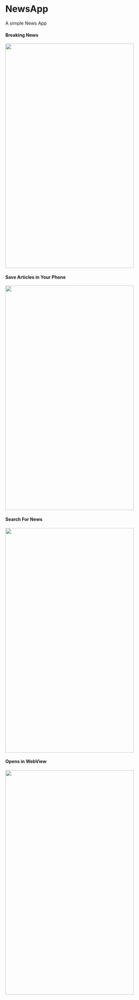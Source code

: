# NewsApp
A simple News App
<h4>Breaking News</h4>
<img src="https://firebasestorage.googleapis.com/v0/b/earn-778c4.appspot.com/o/News%20APp%2FScreenshot_20201209-120227.jpg?alt=media&token=8bcbb570-6a58-48ed-8517-f3c231146e81" width="400" height="700">

<h4>Save Articles in Your Phone</h4>
<img src="https://firebasestorage.googleapis.com/v0/b/earn-778c4.appspot.com/o/News%20APp%2FScreenshot_20201209-120238.jpg?alt=media&token=1d2bf941-485d-4bf6-82cb-cb17a7454c81" width="400" height="700">

<h4>Search For News</h4>
<img src="https://firebasestorage.googleapis.com/v0/b/earn-778c4.appspot.com/o/News%20APp%2FScreenshot_20201209-120255.jpg?alt=media&token=2d9bd9e5-dba4-48bb-af44-96415ad65d35" width="400" height="700">

<h4>Opens in WebView</h4>
<img src="https://firebasestorage.googleapis.com/v0/b/earn-778c4.appspot.com/o/News%20APp%2FScreenshot_20201209-120716.jpg?alt=media&token=4d5c61cf-b58a-4322-9bde-b2f764e8d45b" width="400" height="700">
